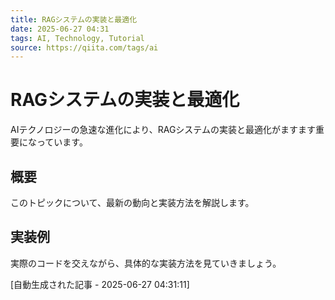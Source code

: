 ```yaml
---
title: RAGシステムの実装と最適化
date: 2025-06-27 04:31
tags: AI, Technology, Tutorial
source: https://qiita.com/tags/ai
---
```


# RAGシステムの実装と最適化

AIテクノロジーの急速な進化により、RAGシステムの実装と最適化がますます重要になっています。

## 概要

このトピックについて、最新の動向と実装方法を解説します。

## 実装例

実際のコードを交えながら、具体的な実装方法を見ていきましょう。

[自動生成された記事 - 2025-06-27 04:31:11]
